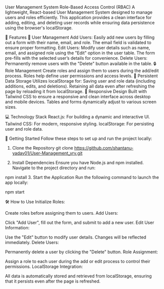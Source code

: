 User Management System
Role-Based Access Control (RBAC)
A lightweight, React-based User Management System designed to manage users and roles efficiently. This application provides a clean interface for adding, editing, and deleting user records while ensuring data persistence using the browser's localStorage.





🌟 Features
👤 User Management
Add Users: Easily add new users by filling out a form with their name, email, and role. The email field is validated to ensure proper formatting.
Edit Users: Modify user details such as name, email, and assigned role using the "Edit" option in the user table. The form pre-fills with the selected user’s details for convenience.
Delete Users: Permanently remove users with the "Delete" button available in the table.
🔒 Role Management
Create roles and assign them to users during the add/edit process. Roles help define user permissions and access levels.
💾 Persistent Data Storage
Utilizes localStorage for:
Saving user and role data (including additions, edits, and deletions).
Retaining all data even after refreshing the page by reloading it from localStorage.
📱 Responsive Design
Built with Tailwind CSS to ensure a responsive and clean interface across desktop and mobile devices. Tables and forms dynamically adjust to various screen sizes.





💻 Technology Stack
React.js: For building a dynamic and interactive UI.
Tailwind CSS: For modern, responsive styling.
localStorage: For persisting user and role data.




🚀 Getting Started
Follow these steps to set up and run the project locally:
1. Clone the Repository
git clone https://github.com/shantanu-yadav01/User-Management_vrv.git

2. Install Dependencies
Ensure you have Node.js and npm installed. Navigate to the project directory and run:

npm install
3. Start the Application
Run the following command to launch the app locally:

npm start



🛠️ How to Use
Initialize Roles:

Create roles before assigning them to users.
Add Users:

Click "Add User", fill out the form, and submit to add a new user.
Edit User Information:

Use the "Edit" button to modify user details. Changes will be reflected immediately.
Delete Users:

Permanently delete a user by clicking the "Delete" button.
Role Assignment:

Assign a role to each user during the add or edit process to control their permissions.
LocalStorage Integration:

All data is automatically stored and retrieved from localStorage, ensuring that it persists even after the page is refreshed.
